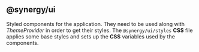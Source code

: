 ## @synergy/ui

Styled components for the application.
They need to be used along with _ThemeProvider_ in order to get their styles.
The `@synergy/ui/styles` **CSS** file applies some base styles and sets up the **CSS** variables used by the components.
